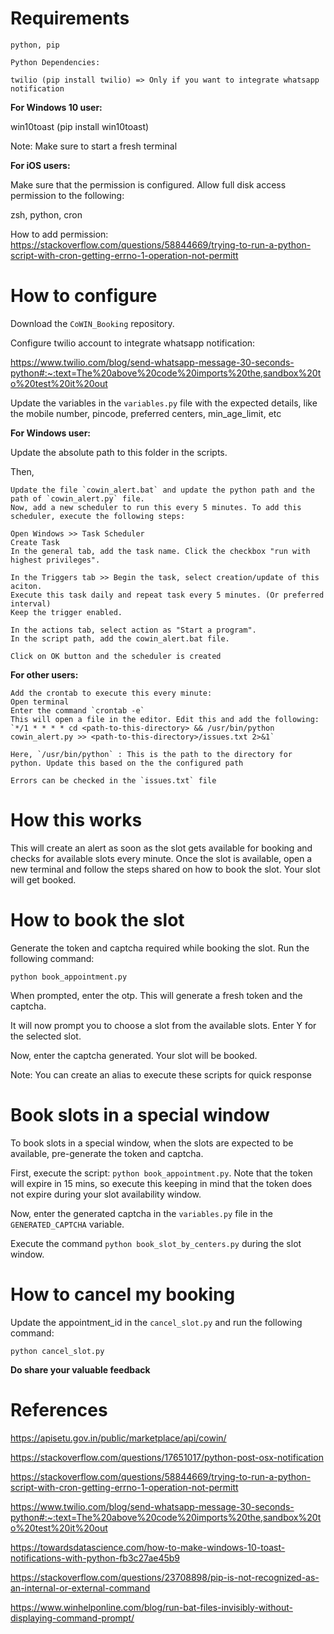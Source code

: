 
# Requirements

```
python, pip

Python Dependencies:

twilio (pip install twilio) => Only if you want to integrate whatsapp notification
```

**For Windows 10 user:**

win10toast (pip install win10toast)

Note: Make sure to start a fresh terminal

**For iOS users:**

Make sure that the permission is configured. Allow full disk access permission to the following:

zsh, python, cron

How to add permission: https://stackoverflow.com/questions/58844669/trying-to-run-a-python-script-with-cron-getting-errno-1-operation-not-permitt

# How to configure

Download the `CoWIN_Booking` repository.

Configure twilio account to integrate whatsapp notification:

https://www.twilio.com/blog/send-whatsapp-message-30-seconds-python#:~:text=The%20above%20code%20imports%20the,sandbox%20to%20test%20it%20out

Update the variables in the `variables.py` file with the expected details, like the mobile number, pincode, preferred centers, min_age_limit, etc

**For Windows user:**

Update the absolute path to this folder in the scripts.

Then,
```
Update the file `cowin_alert.bat` and update the python path and the path of `cowin_alert.py` file.
Now, add a new scheduler to run this every 5 minutes. To add this scheduler, execute the following steps:

Open Windows >> Task Scheduler
Create Task
In the general tab, add the task name. Click the checkbox "run with highest privileges".

In the Triggers tab >> Begin the task, select creation/update of this aciton.
Execute this task daily and repeat task every 5 minutes. (Or preferred interval)
Keep the trigger enabled.

In the actions tab, select action as "Start a program".
In the script path, add the cowin_alert.bat file.

Click on OK button and the scheduler is created
```

**For other users:**

```
Add the crontab to execute this every minute:
Open terminal
Enter the command `crontab -e`
This will open a file in the editor. Edit this and add the following:
`*/1 * * * * cd <path-to-this-directory> && /usr/bin/python cowin_alert.py >> <path-to-this-directory>/issues.txt 2>&1`

Here, `/usr/bin/python` : This is the path to the directory for python. Update this based on the the configured path

Errors can be checked in the `issues.txt` file
```

# How this works

This will create an alert as soon as the slot gets available for booking and checks for available slots every minute.
Once the slot is available, open a new terminal and follow the steps shared on how to book the slot. Your slot will get booked.

# How to book the slot

Generate the token and captcha required while booking the slot.
Run the following command:

`python book_appointment.py`

When prompted, enter the otp. This will generate a fresh token and the captcha.

It will now prompt you to choose a slot from the available slots. Enter Y for the selected slot.

Now, enter the captcha generated. Your slot will be booked.

Note: You can create an alias to execute these scripts for quick response

# Book slots in a special window

To book slots in a special window, when the slots are expected to be available, pre-generate the token and captcha.

First, execute the script: `python book_appointment.py`. Note that the token will expire in 15 mins, so execute this keeping in mind that the token does not expire during your slot availability window.

Now, enter the generated captcha in the `variables.py` file in the `GENERATED_CAPTCHA` variable.

Execute the command `python book_slot_by_centers.py` during the slot window.

# How to cancel my booking

Update the appointment_id in the `cancel_slot.py` and run the following command:

`python cancel_slot.py`

**Do share your valuable feedback**

# References

https://apisetu.gov.in/public/marketplace/api/cowin/

https://stackoverflow.com/questions/17651017/python-post-osx-notification

https://stackoverflow.com/questions/58844669/trying-to-run-a-python-script-with-cron-getting-errno-1-operation-not-permitt

https://www.twilio.com/blog/send-whatsapp-message-30-seconds-python#:~:text=The%20above%20code%20imports%20the,sandbox%20to%20test%20it%20out

https://towardsdatascience.com/how-to-make-windows-10-toast-notifications-with-python-fb3c27ae45b9

https://stackoverflow.com/questions/23708898/pip-is-not-recognized-as-an-internal-or-external-command

https://www.winhelponline.com/blog/run-bat-files-invisibly-without-displaying-command-prompt/
